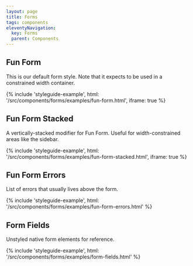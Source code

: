 ```yaml
---
layout: page
title: Forms
tags: components
eleventyNavigation:
  key: Forms
  parent: Components
---
```


## Fun Form

This is our default form style.
Note that it expects to be used in a constrained width container.

{%
	include 'styleguide-example', html: '/src/components/forms/examples/fun-form.html',
	iframe: true
%}

## Fun Form Stacked

A vertically-stacked modifier for Fun Form.
Useful for width-constrained areas like the sidebar.

{%
	include 'styleguide-example', html: '/src/components/forms/examples/fun-form-stacked.html',
	iframe: true
%}

## Fun Form Errors

List of errors that usually lives above the form.

{% include 'styleguide-example', html: '/src/components/forms/examples/fun-form-errors.html' %}

## Form Fields

Unstyled native form elements for reference.

{% include 'styleguide-example', html: '/src/components/forms/examples/form-fields.html' %}
